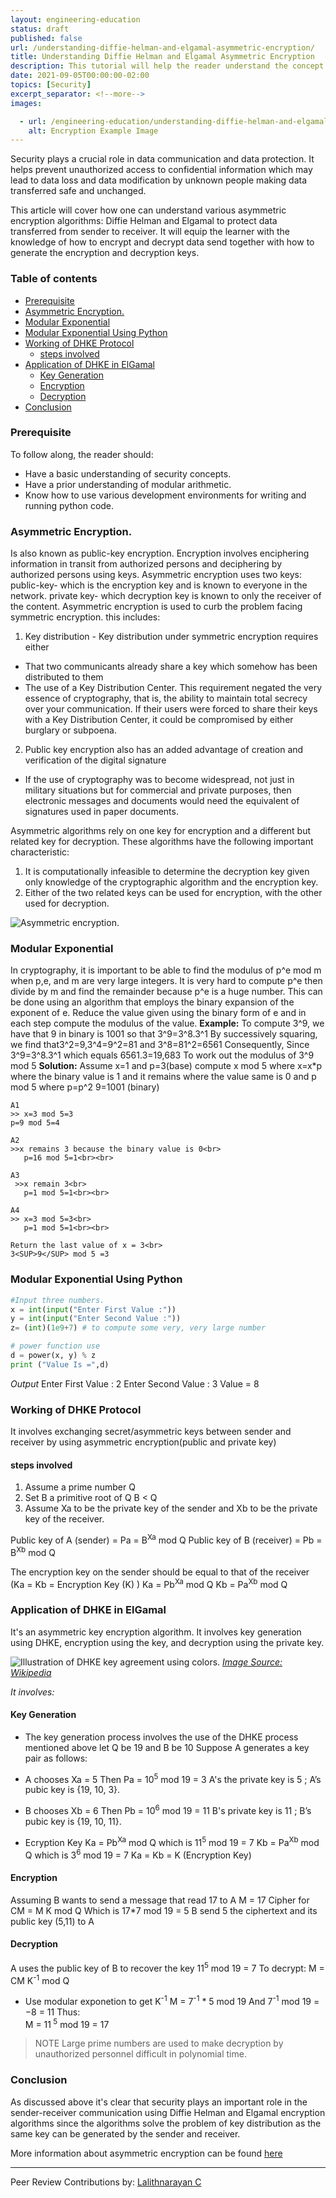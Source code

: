 ```yaml
---
layout: engineering-education
status: draft
published: false
url: /understanding-diffie-helman-and-elgamal-asymmetric-encryption/
title: Understanding Diffie Helman and Elgamal Asymmetric Encryption
description: This tutorial will help the reader understand the concept of Diffie Helman and Elgamal Asymmetric encryption algorithms together with key generation,encryption and decryption process.
date: 2021-09-05T00:00:00-02:00 
topics: [Security]
excerpt_separator: <!--more-->
images:

  - url: /engineering-education/understanding-diffie-helman-and-elgamal-asymmetric-encryption/hero.jpg
    alt: Encryption Example Image
---
```

Security plays a crucial role in data communication and data protection. It helps prevent unauthorized access to confidential information which may lead to data loss and data modification by unknown people making data transferred safe and unchanged.
<!--more-->
This article will cover how one can understand various asymmetric encryption algorithms: Diffie Helman and Elgamal to protect data transferred from sender to receiver. It will equip the learner with the knowledge of how to encrypt and decrypt data send together with how to generate the encryption and decryption keys.

### Table of contents
   - [Prerequisite](#prerequisite)
   - [Asymmetric Encryption.](#asymmetric-encryption)
   - [Modular Exponential](#modular-exponential)
   - [Modular Exponential Using Python](#modular-exponential-using-python)
   - [Working of DHKE Protocol](#working-of-dhke-protocol)
      - [steps involved](#steps-involved)
   - [Application of DHKE in ElGamal](#application-of-dhke-in-elgamal)
      - [Key Generation](#key-generation)
      - [Encryption](#encryption)
      - [Decryption](#decryption)
   - [Conclusion](#conclusion)

### Prerequisite
To follow along, the reader should:
- Have a basic understanding of security concepts.
- Have a prior understanding of modular arithmetic.
- Know how to use various development environments for writing and running python code.
### Asymmetric Encryption.
Is also known as public-key encryption.
Encryption involves enciphering information in transit from authorized persons and deciphering by authorized persons using keys.
Asymmetric encryption uses two keys:
public-key- which is the encryption key and is known to everyone in the network.
private key- which decryption key is known to only the receiver of the content.
Asymmetric encryption is used to curb the problem facing symmetric encryption.
this includes:
1. Key distribution - Key distribution under symmetric encryption requires
either
* That two communicants already share a key which somehow has been distributed to them
* The use of a Key Distribution Center. This requirement negated the very essence of cryptography, that is, the ability to maintain total secrecy over your communication.
If their users were forced to share their keys with a Key Distribution Center, it could be compromised by either burglary or subpoena.
2. Public key encryption also has an added advantage of creation and verification of the digital signature
* If the use of cryptography was to become widespread, not just in military situations but for commercial and private purposes, then electronic messages and documents would need the equivalent of signatures used in paper documents.

Asymmetric algorithms rely on one key for encryption and a different but related key for decryption. These algorithms have the following important characteristic:
1. It is computationally infeasible to determine the decryption key given only knowledge of the cryptographic algorithm and the encryption key.
2. Either of the two related keys can be used for encryption, with the other used for decryption.

![Asymmetric encryption.](/\engineering-education\content\articles\understanding-diffie-helman-and-elgamal-asymmetric-encryption/asymmetric-encryption.png)

### Modular Exponential
In cryptography, it is important to be able to find the modulus of p^e mod m when p,e, and m are very large integers. It is very hard to compute p^e then divide by m and find the remainder because p^e is a huge number.
This can be done using an algorithm that employs the binary expansion of the exponent of e.
Reduce the value given using the binary form of e and in each step compute the modulus of the value.
**Example:**
To compute 3^9, we have that 9 in binary is 1001 so that 3^9=3^8.3^1
By successively squaring, we find that3^2=9,3^4=9^2=81 and 3^8=81^2=6561
Consequently,
Since 3^9=3^8.3^1 which equals 6561.3=19,683
To work out the modulus of 3^9 mod 5
**Solution:**
Assume x=1 and p=3(base)
compute x mod 5 where x=x*p where the binary value is 1 and it remains where the value same is 0
and p mod 5 where p=p^2
9=1001  (binary)

```
A1 
>> x=3 mod 5=3
p=9 mod 5=4

A2 
>>x remains 3 because the binary value is 0<br>
   p=16 mod 5=1<br><br>

A3
 >>x remain 3<br>
   p=1 mod 5=1<br><br>

A4
>> x=3 mod 5=3<br>
   p=1 mod 5=1<br><br>

Return the last value of x = 3<br>
3<SUP>9</SUP> mod 5 =3
```
### Modular Exponential Using Python
```python
#Input three numbers.
x = int(input("Enter First Value :"))
y = int(input("Enter Second Value :"))
z= (int)(1e9+7) # to compute some very, very large number 

# power function use
d = power(x, y) % z 
print ("Value Is =",d) 
```
*Output*
Enter First Value : 2
Enter Second Value : 3
Value  = 8
### Working of DHKE Protocol
It involves exchanging secret/asymmetric keys between sender and receiver by using asymmetric encryption(public and private key)
#### steps involved
1. Assume a prime number Q
2. Set B a primitive root of Q
 B < Q
3. Assume Xa to be the private key of the sender and Xb to be the private key of the receiver. 

Public key of A (sender) = Pa = B<SUP>Xa</SUP> mod Q
Public key of B (receiver) = Pb = B<SUP>Xb</SUP> mod Q

The encryption key on the sender should be equal to that of the receiver (Ka = Kb = Encryption Key (K) )
Ka = Pb<SUP>Xa</SUP> mod Q
Kb = Pa<SUP>Xb</SUP> mod Q 

### Application of DHKE in ElGamal
It's an asymmetric key encryption algorithm.
It involves key generation using DHKE, encryption using the key, and decryption using the private key.

![Illustration of DHKE key agreement using colors.](/\engineering-education\content\articles\understanding-diffie-helman-and-elgamal-asymmetric-encryption/Diffie-Helman.png)
*[Image Source: Wikipedia](https://www.google.com/url?sa=i&url=https%3A%2F%2Fen.wikipedia.org%2Fwiki%2FDiffie%25E2%2580%2593Hellman_key_exchange&psig=AOvVaw1NIqEyjjySTC7rZb5GimUv&ust=1632470050062000&source=images&cd=vfe&ved=0CAsQjRxqFwoTCIjF0KTPlPMCFQAAAAAdAAAAABAD)*

*It involves:*
#### Key Generation
* The key generation process involves the use of the DHKE process mentioned above
let Q be 19 and B be 10 
Suppose A generates a key pair as follows:

* A chooses Xa = 5
Then Pa = 10<sup>5</sup> mod 19 = 3
A's the private key is 5 ; 
A’s pubic key is {19, 10, 3}.

* B chooses Xb = 6
Then Pb = 10<sup>6</sup> mod 19 = 11
B's private key is 11 ; 
B’s pubic key is {19, 10, 11}.

* Ecryption Key
Ka = Pb<SUP>Xa</SUP> mod Q
which is 11<sup>5</sup> mod 19 = 7
Kb = Pa<SUP>Xb</SUP> mod Q
which is 3<sup>6</sup> mod 19 = 7
Ka = Kb = K (Encryption Key)

#### Encryption
Assuming B wants to send a message that read 17 to A
M = 17
Cipher for CM = M K mod Q
Which is 17*7 mod 19 = 5
B send 5 the ciphertext and its public key (5,11) to A

#### Decryption
A uses the public key of B to recover the key
11<sup>5</sup> mod 19 = 7
To decrypt: M = CM K<SUP>-1</SUP> mod Q
* Use modular exponetion to get K<SUP>-1</SUP>
M = 7<SUP>-1</SUP> * 5 mod 19
And 7<SUP>-1</SUP> mod 19 = −8 = 11
Thus:<br>
M = 11<SUP> 5</SUP> mod 19 = 17

>NOTE Large prime numbers are used to make decryption by unauthorized personnel difficult in polynomial time.

### Conclusion
As discussed above it's clear that security plays an important role in the sender-receiver communication using Diffie Helman and Elgamal encryption algorithms since the algorithms solve the problem of key distribution as the same key can be generated by the sender and receiver.

More information about asymmetric encryption can be found [here](https://cryptography.io/en/latest/hazmat/primitives/asymmetric/)

---
 Peer Review Contributions by: [Lalithnarayan C](/engineering-education/authors/lalithnarayan-c/)
